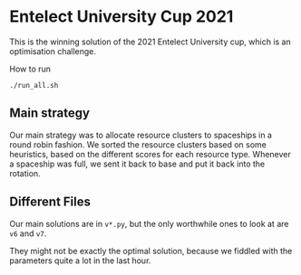 # Entelect University Cup 2021
This is the winning solution of the 2021 Entelect University cup, which is an optimisation challenge.


How to run
```
./run_all.sh
```
## Main strategy
Our main strategy was to allocate resource clusters to spaceships in a round robin fashion. We sorted the resource clusters based on some heuristics, based on the different scores for each resource type. Whenever a spaceship was full, we sent it back to base and put it back into the rotation.

## Different Files
Our main solutions are in `v*.py`, but the only worthwhile ones to look at are `v6` and `v7`. 

They might not be exactly the optimal solution, because we fiddled with the parameters quite a lot in the last hour. 